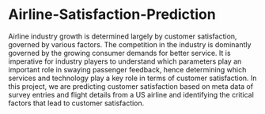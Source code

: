 # Airline-Satisfaction-Prediction


Airline industry growth is determined largely by customer satisfaction, governed by various factors. The competition in the industry is dominantly governed by the growing consumer demands for better service. It is imperative for industry players to understand which parameters play an important role in swaying passenger feedback, hence determining which services and technology play a key role in terms of customer satisfaction. In this project, we are predicting customer satisfaction based on meta data of survey entries and flight details from a US airline and identifying the critical factors that lead to customer satisfaction.
